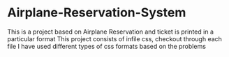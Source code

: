 # Airplane-Reservation-System
This is a project based on Airplane Reservation and ticket is printed in a particular format
This project consists of infile css, checkout through each file
I have used different types of css formats based on the problems
